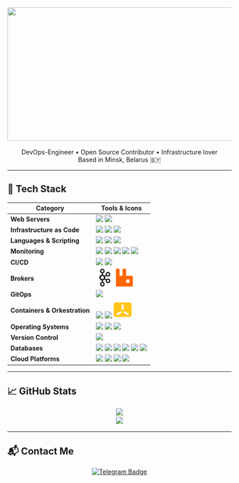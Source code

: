 <div align="center">
  <img src="https://media.giphy.com/media/v1.Y2lkPWVjZjA1ZTQ3cGNrdmNrODNpN3hmdXVlajF1ZHlteDZ1bjk3dzN1aW9xcms0MDh4OCZlcD12MV9naWZzX3NlYXJjaCZjdD1n/fm6xxZHgHLwxa/giphy.gif" width="600" height="300"/>
</div>

<p align="center">
  DevOps-Engineer • Open Source Contributor • Infrastructure lover <br/>
  Based in Minsk, Belarus 🇧🇾
</p>

---

## 🚀 Tech Stack

<div align="center" style="max-width: 800px;">

| **Category**               | **Tools & Icons**                                                                                      |
|----------------------------|------------------------------------------------------------------------------------------------------|
| **Web Servers**            | <img src="https://cdn.jsdelivr.net/gh/devicons/devicon/icons/nginx/nginx-original.svg" width="40"/> <img src="https://cdn.jsdelivr.net/gh/devicons/devicon/icons/apache/apache-original.svg" width="40"/> |
| **Infrastructure as Code** | <img src="https://cdn.jsdelivr.net/gh/devicons/devicon/icons/ansible/ansible-original.svg" width="40"/> <img src="https://cdn.jsdelivr.net/gh/devicons/devicon/icons/terraform/terraform-original.svg" width="40"/> <img src="https://cdn.jsdelivr.net/gh/devicons/devicon/icons/vagrant/vagrant-original.svg" width="40"/> |
| **Languages & Scripting**  | <img src="https://cdn.jsdelivr.net/gh/devicons/devicon/icons/bash/bash-original.svg" width="40"/> <img src="https://cdn.jsdelivr.net/gh/devicons/devicon/icons/python/python-original.svg" width="40"/> <img src="https://cdn.jsdelivr.net/gh/devicons/devicon/icons/lua/lua-original.svg" width="40"/> |
| **Monitoring**             | <img src="https://cdn.jsdelivr.net/gh/devicons/devicon/icons/grafana/grafana-original.svg" width="40"/> <img src="https://cdn.jsdelivr.net/gh/devicons/devicon/icons/prometheus/prometheus-original.svg" width="40"/> <img src="https://cdn.jsdelivr.net/gh/devicons/devicon/icons/elasticsearch/elasticsearch-original.svg" width="40"/> <img src="https://cdn.jsdelivr.net/gh/devicons/devicon/icons/logstash/logstash-original.svg" width="40"/> <img src="https://cdn.jsdelivr.net/gh/devicons/devicon/icons/kibana/kibana-original.svg" width="40"/> |
| **CI/CD**                  | <img src="https://cdn.jsdelivr.net/gh/devicons/devicon/icons/gitlab/gitlab-original.svg" width="40"/> <img src="https://cdn.jsdelivr.net/gh/devicons/devicon/icons/jenkins/jenkins-original.svg" width="40"/> |
| **Brokers**                | <img src="https://github.com/devicons/devicon/blob/v2.16.0/icons/apachekafka/apachekafka-original.svg" width="40"/> <img src="https://github.com/devicons/devicon/blob/v2.16.0/icons/rabbitmq/rabbitmq-original.svg" width="40"/> |
| **GitOps**                 | <img src="https://argo-cd.readthedocs.io/en/stable/assets/logo.png" width="40"/> |
| **Containers & Orkestration**       | <img src="https://cdn.jsdelivr.net/gh/devicons/devicon/icons/docker/docker-original.svg" width="40"/> <img src="https://cdn.jsdelivr.net/gh/devicons/devicon/icons/kubernetes/kubernetes-original.svg" width="40"/> <img src="https://github.com/devicons/devicon/blob/v2.16.0/icons/k3s/k3s-original.svg" width="40"/> |
| **Operating Systems**      | <img src="https://cdn.jsdelivr.net/gh/devicons/devicon/icons/linux/linux-original.svg" width="40"/> <img src="https://cdn.jsdelivr.net/gh/devicons/devicon/icons/windows8/windows8-original.svg" width="40"/> <img src="https://cdn.jsdelivr.net/gh/devicons/devicon/icons/apple/apple-original.svg" width="40"/> |
| **Version Control**        | <img src="https://cdn.jsdelivr.net/gh/devicons/devicon/icons/git/git-original.svg" width="40"/> |
| **Databases**              | <img src="https://cdn.jsdelivr.net/gh/devicons/devicon/icons/cassandra/cassandra-original.svg" width="40"/> <img src="https://cdn.jsdelivr.net/gh/devicons/devicon/icons/mariadb/mariadb-original.svg" width="40"/> <img src="https://cdn.jsdelivr.net/gh/devicons/devicon/icons/mongodb/mongodb-original.svg" width="40"/> <img src="https://cdn.jsdelivr.net/gh/devicons/devicon/icons/microsoftsqlserver/microsoftsqlserver-plain.svg" width="40"/> <img src="https://cdn.jsdelivr.net/gh/devicons/devicon/icons/postgresql/postgresql-original.svg" width="40"/> <img src="https://cdn.jsdelivr.net/gh/devicons/devicon/icons/redis/redis-original.svg" width="40"/> |
| **Cloud Platforms**        | <img src="https://cdn.jsdelivr.net/gh/devicons/devicon/icons/amazonwebservices/amazonwebservices-original-wordmark.svg" width="40"/> <img src="https://yastatic.net/s3/cloud/www/static/freeze/assets/img/logo.54a174a9.svg" width="40"/> <img src="https://cdn.jsdelivr.net/gh/devicons/devicon/icons/digitalocean/digitalocean-original.svg" width="40"/> <img src="https://cdn.jsdelivr.net/gh/devicons/devicon/icons/googlecloud/googlecloud-original.svg" width="40"/> |

</div>


---

## 📈 GitHub Stats

<div align="center">
  <img src="https://github-readme-streak-stats.herokuapp.com?user=shelovesuastra&theme=tokyonight&hide_border=true" />
  <br/>
  <img src="https://github-readme-stats.vercel.app/api/top-langs/?username=shelovesuastra&layout=compact&theme=tokyonight&hide_border=true" />
</div>

---

## 📬 Contact Me

<p align="center">
  <a href="https://t.me/owewewewewe" target="_blank">
    <img src="https://img.shields.io/badge/Telegram-26A5E4?style=for-the-badge&logo=telegram&logoColor=white" alt="Telegram Badge"/>
  </a>
</p>
